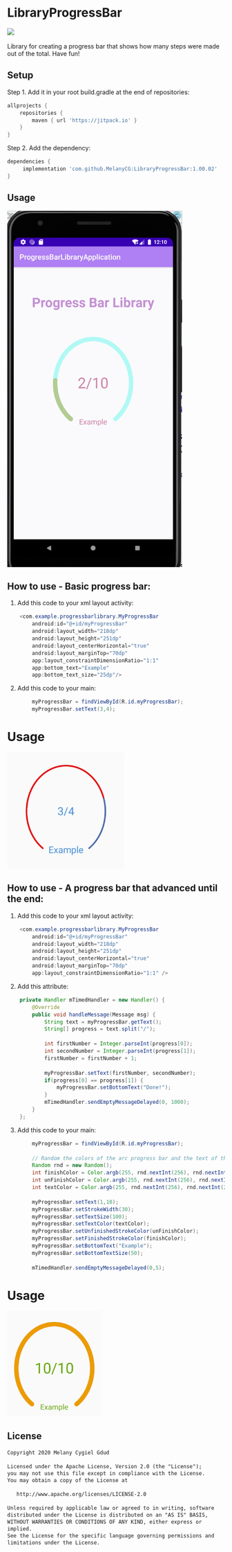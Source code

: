 # LibraryProgressBar

[![](https://jitpack.io/v/MelanyCG/LibraryProgressBar.svg)](https://jitpack.io/#MelanyCG/LibraryProgressBar)

Library for creating a progress bar that shows how many steps were made out of the total.
Have fun!

## Setup
Step 1. Add it in your root build.gradle at the end of repositories:
```gradle
allprojects {
    repositories {
        maven { url 'https://jitpack.io' }
    }
}
```

Step 2. Add the dependency:
```gradle
dependencies {
     implementation 'com.github.MelanyCG:LibraryProgressBar:1.00.02'
}
```
## Usage
![](ProgressBarApp.gif)

## How to use - Basic progress bar:
1. Add this code to your xml layout activity: 
```java
    <com.example.progressbarlibrary.MyProgressBar
        android:id="@+id/myProgressBar"
        android:layout_width="218dp"
        android:layout_height="251dp"
        android:layout_centerHorizontal="true"
        android:layout_marginTop="70dp"
        app:layout_constraintDimensionRatio="1:1"
        app:bottom_text="Example"
        app:bottom_text_size="25dp"/>
```

2. Add this code to your main:
```java
        myProgressBar = findViewById(R.id.myProgressBar);
        myProgressBar.setText(3,4);
```

# Usage
![](example1.jpeg)

## How to use - A progress bar that advanced until the end:
1. Add this code to your xml layout activity: 
```java
    <com.example.progressbarlibrary.MyProgressBar
        android:id="@+id/myProgressBar"
        android:layout_width="218dp"
        android:layout_height="251dp"
        android:layout_centerHorizontal="true"
        android:layout_marginTop="70dp"
        app:layout_constraintDimensionRatio="1:1" />
```
2. Add this attribute:
```java
    private Handler mTimedHandler = new Handler() {
        @Override
        public void handleMessage(Message msg) {
            String text = myProgressBar.getText();
            String[] progress = text.split("/");

            int firstNumber = Integer.parseInt(progress[0]);
            int secondNumber = Integer.parseInt(progress[1]);
            firstNumber = firstNumber + 1;

            myProgressBar.setText(firstNumber, secondNumber);
            if(progress[0] == progress[1]) {
                myProgressBar.setBottomText("Done!");
            }
            mTimedHandler.sendEmptyMessageDelayed(0, 1000);
        }
    };
```
3. Add this code to your main:
```java
        myProgressBar = findViewById(R.id.myProgressBar);

        // Random the colors of the arc progress bar and the text of the progress bar.
        Random rnd = new Random();
        int finishColor = Color.argb(255, rnd.nextInt(256), rnd.nextInt(256), rnd.nextInt(256));
        int unFinishColor = Color.argb(255, rnd.nextInt(256), rnd.nextInt(256), rnd.nextInt(256));
        int textColor = Color.argb(255, rnd.nextInt(256), rnd.nextInt(256), rnd.nextInt(256));

        myProgressBar.setText(1,10);
        myProgressBar.setStrokeWidth(30);
        myProgressBar.setTextSize(100);
        myProgressBar.setTextColor(textColor);
        myProgressBar.setUnfinishedStrokeColor(unFinishColor);
        myProgressBar.setFinishedStrokeColor(finishColor);
        myProgressBar.setBottomText("Example");
        myProgressBar.setBottomTextSize(50);

        mTimedHandler.sendEmptyMessageDelayed(0,5);
```

# Usage
![](example2.PNG)

## License

    Copyright 2020 Melany Cygiel Gdud

    Licensed under the Apache License, Version 2.0 (the "License");
    you may not use this file except in compliance with the License.
    You may obtain a copy of the License at

       http://www.apache.org/licenses/LICENSE-2.0

    Unless required by applicable law or agreed to in writing, software
    distributed under the License is distributed on an "AS IS" BASIS,
    WITHOUT WARRANTIES OR CONDITIONS OF ANY KIND, either express or implied.
    See the License for the specific language governing permissions and
    limitations under the License.

